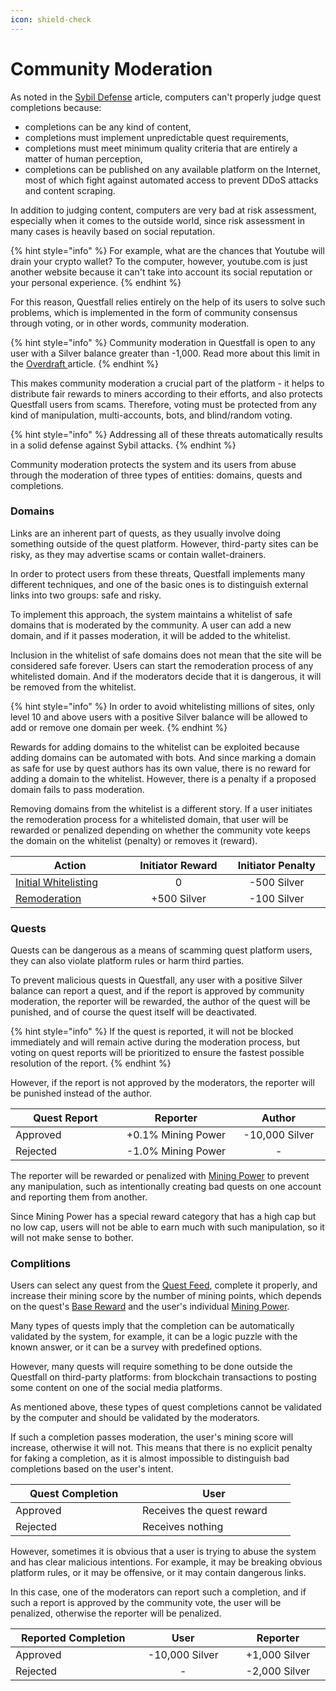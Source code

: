 ```yaml
---
icon: shield-check
---
```


# Community Moderation

As noted in the [Sybil Defense](../../overview/sybil-defence.md) article, computers can't properly judge quest completions because:

* completions can be any kind of content,
* completions must implement unpredictable quest requirements,
* completions must meet minimum quality criteria that are entirely a matter of human perception,
* completions can be published on any available platform on the Internet, most of which fight against automated access to prevent DDoS attacks and content scraping.

In addition to judging content, computers are very bad at risk assessment, especially when it comes to the outside world, since risk assessment in many cases is heavily based on social reputation.

{% hint style="info" %}
For example, what are the chances that Youtube will drain your crypto wallet? To the computer, however, youtube.com is just another website because it can't take into account its social reputation or your personal experience.
{% endhint %}

For this reason, Questfall relies entirely on the help of its users to solve such problems, which is implemented in the form of community consensus through voting, or in other words, community moderation.

{% hint style="info" %}
Community moderation in Questfall is open to any user with a Silver balance greater than -1,000. Read more about this limit in the [Overdraft ](overdraft.md)article.
{% endhint %}

This makes community moderation a crucial part of the platform - it helps to distribute fair rewards to miners according to their efforts, and also protects Questfall users from scams. Therefore, voting must be protected from any kind of manipulation, multi-accounts, bots, and blind/random voting.

{% hint style="info" %}
Addressing all of these threats automatically results in a solid defense against Sybil attacks.
{% endhint %}

Community moderation protects the system and its users from abuse through the moderation of three types of entities: domains, quests and completions.

### Domains

Links are an inherent part of quests, as they usually involve doing something outside of the quest platform. However, third-party sites can be risky, as they may advertise scams or contain wallet-drainers.

In order to protect users from these threats, Questfall implements many different techniques, and one of the basic ones is to distinguish external links into two groups: safe and risky.

To implement this approach, the system maintains a whitelist of safe domains that is moderated by the community. A user can add a new domain, and if it passes moderation, it will be added to the whitelist.

Inclusion in the whitelist of safe domains does not mean that the site will be considered safe forever. Users can start the remoderation process of any whitelisted domain. And if the moderators decide that it is dangerous, it will be removed from the whitelist.

{% hint style="info" %}
In order to avoid whitelisting millions of sites, only level 10 and above users with a positive Silver balance will be allowed to add or remove one domain per week.
{% endhint %}

Rewards for adding domains to the whitelist can be exploited because adding domains can be automated with bots. And since marking a domain as safe for use by quest authors has its own value, there is no reward for adding a domain to the whitelist. However, there is a penalty if a proposed domain fails to pass moderation.

Removing domains from the whitelist is a different story. If a user initiates the remoderation process for a whitelisted domain, that user will be rewarded or penalized depending on whether the community vote keeps the domain on the whitelist (penalty) or removes it (reward).

<table><thead><tr><th width="187">Action</th><th width="155" align="center">Initiator Reward</th><th width="155" align="center">Initiator Penalty</th></tr></thead><tbody><tr><td><a data-footnote-ref href="#user-content-fn-1">Initial Whitelisting</a></td><td align="center">0</td><td align="center">-500 Silver</td></tr><tr><td><a data-footnote-ref href="#user-content-fn-2">Remoderation</a></td><td align="center">+500 Silver</td><td align="center">-100 Silver</td></tr></tbody></table>

### Quests

Quests can be dangerous as a means of scamming quest platform users, they can also violate platform rules or harm third parties.

To prevent malicious quests in Questfall, any user with a positive Silver balance can report a quest, and if the report is approved by community moderation, the reporter will be rewarded, the author of the quest will be punished, and of course the quest itself will be deactivated.

{% hint style="info" %}
If the quest is reported, it will not be blocked immediately and will remain active during the moderation process, but voting on quest reports will be prioritized to ensure the fastest possible resolution of the report.
{% endhint %}

However, if the report is not approved by the moderators, the reporter will be punished instead of the author.

<table><thead><tr><th width="187">Quest Report</th><th width="192" align="center">Reporter</th><th width="155" align="center">Author</th></tr></thead><tbody><tr><td>Approved</td><td align="center">+0.1% Mining Power</td><td align="center">-10,000 Silver</td></tr><tr><td>Rejected</td><td align="center">-1.0% Mining Power</td><td align="center">-</td></tr></tbody></table>

The reporter will be rewarded or penalized with [Mining Power](../quest-completion-40/mining-power.md) to prevent any manipulation, such as intentionally creating bad quests on one account and reporting them from another.&#x20;

Since Mining Power has a special reward category that has a high cap but no low cap, users will not be able to earn much with such manipulation, so it will not make sense to bother.

### Complitions

Users can select any quest from the [Quest Feed](../../overview/global-feed.md), complete it properly, and increase their mining score by the number of mining points, which depends on the quest's [Base Reward](../quest-creation-10/base-reward.md) and the user's individual [Mining Power](../quest-completion-40/mining-power.md).

Many types of quests imply that the completion can be automatically validated by the system, for example, it can be a logic puzzle with the known answer, or it can be a survey with predefined options.

However, many quests will require something to be done outside the Questfall on third-party platforms: from blockchain transactions to posting some content on one of the social media platforms.

As mentioned above, these types of quest completions cannot be validated by the computer and should be validated by the moderators.

If such a completion passes moderation, the user's mining score will increase, otherwise it will not. This means that there is no explicit penalty for faking a completion, as it is almost impossible to distinguish bad completions based on the user's intent.

<table><thead><tr><th width="187">Quest Completion</th><th width="229">User</th></tr></thead><tbody><tr><td>Approved</td><td>Receives the quest reward</td></tr><tr><td>Rejected</td><td>Receives nothing</td></tr></tbody></table>

However, sometimes it is obvious that a user is trying to abuse the system and has clear malicious intentions. For example, it may be breaking obvious platform rules, or it may be offensive, or it may contain dangerous links.

In this case, one of the moderators can report such a completion, and if such a report is approved by the community vote, the user will be penalized, otherwise the reporter will be penalized.

<table><thead><tr><th width="211">Reported Completion</th><th width="155" align="center">User</th><th width="155" align="center">Reporter</th></tr></thead><tbody><tr><td>Approved</td><td align="center">-10,000 Silver</td><td align="center">+1,000 Silver</td></tr><tr><td>Rejected</td><td align="center">-</td><td align="center">-2,000 Silver</td></tr></tbody></table>

[^1]: The initiator is rewarded if the domain is whitelisted.

[^2]: The initiator is rewarded if the domain is removed from the whitelist.
